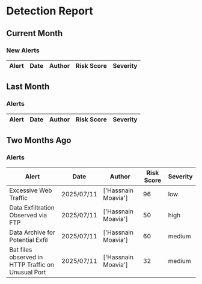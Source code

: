 # Detection Report
## Current Month
### New Alerts

| Alert | Date | Author | Risk Score | Severity |
| --- | --- | --- | --- | --- |
## Last Month
### Alerts

| Alert | Date | Author | Risk Score | Severity |
| --- | --- | --- | --- | --- |
## Two Months Ago
### Alerts

| Alert | Date | Author | Risk Score | Severity |
| --- | --- | --- | --- | --- |
|Excessive Web Traffic|2025/07/11|['Hassnain Moavia']|96|low|
|Data Exfiltration Observed via FTP|2025/07/11|['Hassnain Moavia']|50|high|
|Data Archive for Potential Exfil|2025/07/11|['Hassnain Moavia']|60|medium|
|Bat files observed in HTTP Traffic on Unusual Port |2025/07/11|['Hassnain Moavia']|32|medium|
